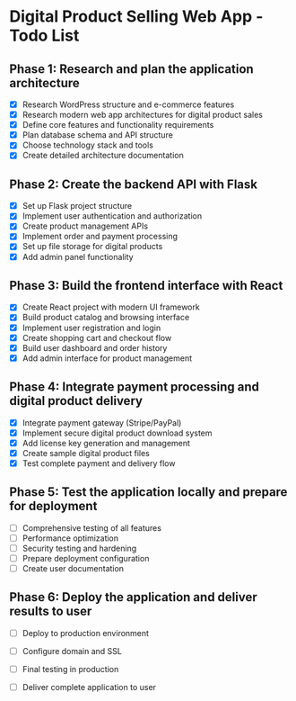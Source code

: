 # Digital Product Selling Web App - Todo List

## Phase 1: Research and plan the application architecture
- [x] Research WordPress structure and e-commerce features
- [x] Research modern web app architectures for digital product sales
- [x] Define core features and functionality requirements
- [x] Plan database schema and API structure
- [x] Choose technology stack and tools
- [x] Create detailed architecture documentation

## Phase 2: Create the backend API with Flask
- [x] Set up Flask project structure
- [x] Implement user authentication and authorization
- [x] Create product management APIs
- [x] Implement order and payment processing
- [x] Set up file storage for digital products
- [x] Add admin panel functionality

## Phase 3: Build the frontend interface with React
- [x] Create React project with modern UI framework
- [x] Build product catalog and browsing interface
- [x] Implement user registration and login
- [x] Create shopping cart and checkout flow
- [x] Build user dashboard and order history
- [x] Add admin interface for product management

## Phase 4: Integrate payment processing and digital product delivery
- [x] Integrate payment gateway (Stripe/PayPal)
- [x] Implement secure digital product download system
- [x] Add license key generation and management
- [x] Create sample digital product files
- [x] Test complete payment and delivery flow

## Phase 5: Test the application locally and prepare for deployment
- [ ] Comprehensive testing of all features
- [ ] Performance optimization
- [ ] Security testing and hardening
- [ ] Prepare deployment configuration
- [ ] Create user documentation

## Phase 6: Deploy the application and deliver results to user
- [ ] Deploy to production environment
- [ ] Configure domain and SSL
- [ ] Final testing in production
- [ ] Deliver complete application to user

